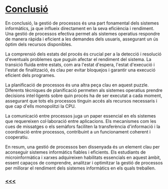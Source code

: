 # [Conclusió](/sistemas/processos/1_Introducció.md)

En conclusió, la gestió de processos és una part fonamental dels sistemes informàtics, ja que influeix directament en la seva eficiència i rendiment. Una gestió de processos efectiva permet als sistemes operatius respondre de manera ràpida i eficient a les demandes dels usuaris, assegurant un ús òptim dels recursos disponibles.

La comprensió dels estats del procés és crucial per a la detecció i resolució d'eventuals problemes que puguin afectar el rendiment del sistema. La transició fluida entre estats, com ara l'estat d'espera, l'estat d'execució i l'estat de finalització, és clau per evitar bloquejos i garantir una execució eficient dels programes.

La planificació de processos és una altra peça clau en aquest puzzle. Diferents tècniques de planificació permeten als sistemes operatius prendre decisions intel·ligents sobre quin procés ha de ser executat a cada moment, assegurant que tots els processos tinguin accés als recursos necessaris i que cap d'ells monopolitzi la CPU.

La comunicació entre processos juga un paper essencial en els sistemes que requereixen col·laboració entre aplicacions. Els mecanismes com les cues de missatges o els semàfors faciliten la transferència d'informació i la coordinació entre processos, contribuint a un funcionament coherent i cooperatiu.

En resum, una gestió de processos ben dissenyada és un element clau per aconseguir sistemes informàtics fiables i eficients. Els estudiants de microinformàtica i xarxes adquireixen habilitats essencials en aquest àmbit, essent capaços de comprendre, analitzar i optimitzar la gestió de processos per millorar el rendiment dels sistemes informàtics en els quals treballen.

### [<<<](/sistemas/processos/4_Comunicació_entre_Processos.md)
